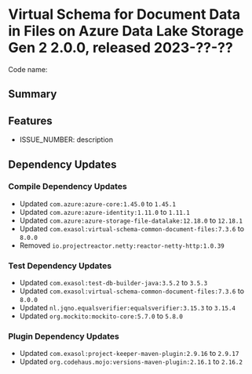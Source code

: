 # Virtual Schema for Document Data in Files on Azure Data Lake Storage Gen 2 2.0.0, released 2023-??-??

Code name:

## Summary

## Features

* ISSUE_NUMBER: description

## Dependency Updates

### Compile Dependency Updates

* Updated `com.azure:azure-core:1.45.0` to `1.45.1`
* Updated `com.azure:azure-identity:1.11.0` to `1.11.1`
* Updated `com.azure:azure-storage-file-datalake:12.18.0` to `12.18.1`
* Updated `com.exasol:virtual-schema-common-document-files:7.3.6` to `8.0.0`
* Removed `io.projectreactor.netty:reactor-netty-http:1.0.39`

### Test Dependency Updates

* Updated `com.exasol:test-db-builder-java:3.5.2` to `3.5.3`
* Updated `com.exasol:virtual-schema-common-document-files:7.3.6` to `8.0.0`
* Updated `nl.jqno.equalsverifier:equalsverifier:3.15.3` to `3.15.4`
* Updated `org.mockito:mockito-core:5.7.0` to `5.8.0`

### Plugin Dependency Updates

* Updated `com.exasol:project-keeper-maven-plugin:2.9.16` to `2.9.17`
* Updated `org.codehaus.mojo:versions-maven-plugin:2.16.1` to `2.16.2`
